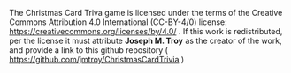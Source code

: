 The Christmas Card Triva game is licensed under the terms of the Creative Commons Attribution 4.0 International (CC-BY-4/0) license: https://creativecommons.org/licenses/by/4.0/ . If this work is redistributed, per the license it must attribute **Joseph M. Troy** as the creator of the work, and provide a link to this github repository ( https://github.com/jmtroy/ChristmasCardTrivia )
